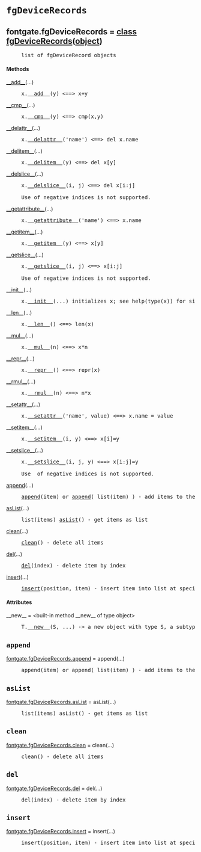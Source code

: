 

<a name="fontgate.fgDeviceRecords"></a>

# `fgDeviceRecords`


<dt class="class"><h2><span class="class-name">fontgate.fgDeviceRecords</span> = <a name="fontgate.fgDeviceRecords" href="#fontgate.fgDeviceRecords">class fgDeviceRecords</a>(<a href="./__builtin__.html#object">object</a>)</h2></dt><dd class="class"><dd>


<pre class="doc" markdown="0">list of fgDeviceRecord objects</pre>


</dd><h4 class="head-methods">Methods </h4><dl class="function"><dt><a name="fgDeviceRecords-__add__" href="#fgDeviceRecords-__add__"><span class="function-name">__add__</span></a><span class="argspec">(...)</span></dt><dd>

<pre class="doc" markdown="0">x.<a href="#fontgate.fgDeviceRecords-__add__">__add__</a>(y) <==> x+y</pre>

</dd></dl>
<dl class="function"><dt><a name="fgDeviceRecords-__cmp__" href="#fgDeviceRecords-__cmp__"><span class="function-name">__cmp__</span></a><span class="argspec">(...)</span></dt><dd>

<pre class="doc" markdown="0">x.<a href="#fontgate.fgDeviceRecords-__cmp__">__cmp__</a>(y) <==> cmp(x,y)</pre>

</dd></dl>
<dl class="function"><dt><a name="fgDeviceRecords-__delattr__" href="#fgDeviceRecords-__delattr__"><span class="function-name">__delattr__</span></a><span class="argspec">(...)</span></dt><dd>

<pre class="doc" markdown="0">x.<a href="#fontgate.fgDeviceRecords-__delattr__">__delattr__</a>('name') <==> del x.name</pre>

</dd></dl>
<dl class="function"><dt><a name="fgDeviceRecords-__delitem__" href="#fgDeviceRecords-__delitem__"><span class="function-name">__delitem__</span></a><span class="argspec">(...)</span></dt><dd>

<pre class="doc" markdown="0">x.<a href="#fontgate.fgDeviceRecords-__delitem__">__delitem__</a>(y) <==> del x[y]</pre>

</dd></dl>
<dl class="function"><dt><a name="fgDeviceRecords-__delslice__" href="#fgDeviceRecords-__delslice__"><span class="function-name">__delslice__</span></a><span class="argspec">(...)</span></dt><dd>

<pre class="doc" markdown="0">x.<a href="#fontgate.fgDeviceRecords-__delslice__">__delslice__</a>(i, j) <==> del x[i:j]

Use of negative indices is not supported.</pre>

</dd></dl>
<dl class="function"><dt><a name="fgDeviceRecords-__getattribute__" href="#fgDeviceRecords-__getattribute__"><span class="function-name">__getattribute__</span></a><span class="argspec">(...)</span></dt><dd>

<pre class="doc" markdown="0">x.<a href="#fontgate.fgDeviceRecords-__getattribute__">__getattribute__</a>('name') <==> x.name</pre>

</dd></dl>
<dl class="function"><dt><a name="fgDeviceRecords-__getitem__" href="#fgDeviceRecords-__getitem__"><span class="function-name">__getitem__</span></a><span class="argspec">(...)</span></dt><dd>

<pre class="doc" markdown="0">x.<a href="#fontgate.fgDeviceRecords-__getitem__">__getitem__</a>(y) <==> x[y]</pre>

</dd></dl>
<dl class="function"><dt><a name="fgDeviceRecords-__getslice__" href="#fgDeviceRecords-__getslice__"><span class="function-name">__getslice__</span></a><span class="argspec">(...)</span></dt><dd>

<pre class="doc" markdown="0">x.<a href="#fontgate.fgDeviceRecords-__getslice__">__getslice__</a>(i, j) <==> x[i:j]

Use of negative indices is not supported.</pre>

</dd></dl>
<dl class="function"><dt><a name="fgDeviceRecords-__init__" href="#fgDeviceRecords-__init__"><span class="function-name">__init__</span></a><span class="argspec">(...)</span></dt><dd>

<pre class="doc" markdown="0">x.<a href="#fontgate.fgDeviceRecords-__init__">__init__</a>(...) initializes x; see help(type(x)) for signature</pre>

</dd></dl>
<dl class="function"><dt><a name="fgDeviceRecords-__len__" href="#fgDeviceRecords-__len__"><span class="function-name">__len__</span></a><span class="argspec">(...)</span></dt><dd>

<pre class="doc" markdown="0">x.<a href="#fontgate.fgDeviceRecords-__len__">__len__</a>() <==> len(x)</pre>

</dd></dl>
<dl class="function"><dt><a name="fgDeviceRecords-__mul__" href="#fgDeviceRecords-__mul__"><span class="function-name">__mul__</span></a><span class="argspec">(...)</span></dt><dd>

<pre class="doc" markdown="0">x.<a href="#fontgate.fgDeviceRecords-__mul__">__mul__</a>(n) <==> x*n</pre>

</dd></dl>
<dl class="function"><dt><a name="fgDeviceRecords-__repr__" href="#fgDeviceRecords-__repr__"><span class="function-name">__repr__</span></a><span class="argspec">(...)</span></dt><dd>

<pre class="doc" markdown="0">x.<a href="#fontgate.fgDeviceRecords-__repr__">__repr__</a>() <==> repr(x)</pre>

</dd></dl>
<dl class="function"><dt><a name="fgDeviceRecords-__rmul__" href="#fgDeviceRecords-__rmul__"><span class="function-name">__rmul__</span></a><span class="argspec">(...)</span></dt><dd>

<pre class="doc" markdown="0">x.<a href="#fontgate.fgDeviceRecords-__rmul__">__rmul__</a>(n) <==> n*x</pre>

</dd></dl>
<dl class="function"><dt><a name="fgDeviceRecords-__setattr__" href="#fgDeviceRecords-__setattr__"><span class="function-name">__setattr__</span></a><span class="argspec">(...)</span></dt><dd>

<pre class="doc" markdown="0">x.<a href="#fontgate.fgDeviceRecords-__setattr__">__setattr__</a>('name', value) <==> x.name = value</pre>

</dd></dl>
<dl class="function"><dt><a name="fgDeviceRecords-__setitem__" href="#fgDeviceRecords-__setitem__"><span class="function-name">__setitem__</span></a><span class="argspec">(...)</span></dt><dd>

<pre class="doc" markdown="0">x.<a href="#fontgate.fgDeviceRecords-__setitem__">__setitem__</a>(i, y) <==> x[i]=y</pre>

</dd></dl>
<dl class="function"><dt><a name="fgDeviceRecords-__setslice__" href="#fgDeviceRecords-__setslice__"><span class="function-name">__setslice__</span></a><span class="argspec">(...)</span></dt><dd>

<pre class="doc" markdown="0">x.<a href="#fontgate.fgDeviceRecords-__setslice__">__setslice__</a>(i, j, y) <==> x[i:j]=y

Use  of negative indices is not supported.</pre>

</dd></dl>
<dl class="function"><dt><a name="fgDeviceRecords-append" href="#fgDeviceRecords-append"><span class="function-name">append</span></a><span class="argspec">(...)</span></dt><dd>

<pre class="doc" markdown="0"><a href="#fontgate.fgDeviceRecords-append">append</a>(item) or <a href="#fontgate.fgDeviceRecords-append">append</a>( list(item) ) - add items to the end of the list</pre>

</dd></dl>
<dl class="function"><dt><a name="fgDeviceRecords-asList" href="#fgDeviceRecords-asList"><span class="function-name">asList</span></a><span class="argspec">(...)</span></dt><dd>

<pre class="doc" markdown="0">list(items) <a href="#fontgate.fgDeviceRecords-asList">asList</a>() - get items as list</pre>

</dd></dl>
<dl class="function"><dt><a name="fgDeviceRecords-clean" href="#fgDeviceRecords-clean"><span class="function-name">clean</span></a><span class="argspec">(...)</span></dt><dd>

<pre class="doc" markdown="0"><a href="#fontgate.fgDeviceRecords-clean">clean</a>() - delete all items</pre>

</dd></dl>
<dl class="function"><dt><a name="fgDeviceRecords-del" href="#fgDeviceRecords-del"><span class="function-name">del</span></a><span class="argspec">(...)</span></dt><dd>

<pre class="doc" markdown="0"><a href="#fontgate.fgDeviceRecords-del">del</a>(index) - delete item by index</pre>

</dd></dl>
<dl class="function"><dt><a name="fgDeviceRecords-insert" href="#fgDeviceRecords-insert"><span class="function-name">insert</span></a><span class="argspec">(...)</span></dt><dd>

<pre class="doc" markdown="0"><a href="#fontgate.fgDeviceRecords-insert">insert</a>(position, item) - insert item into list at specified position</pre>

</dd></dl>

  <h4 class="head-attrs">Attributes </h4><dl><dt><span class="other-name">__new__</span> = &lt;built-in method __new__ of type object&gt;<dd>

<pre class="doc" markdown="0">T.<a href="#fontgate.fgDeviceRecords-__new__">__new__</a>(S, ...) -> a new object with type S, a subtype of T</pre>

</dd></dl>
</dd>


<a name="fontgate.fgDeviceRecords.append"></a>

## `append`


<dl class="function"><dt><a name="-fontgate.fgDeviceRecords.append" href="#-fontgate.fgDeviceRecords.append"><span class="function-name">fontgate.fgDeviceRecords.append</span></a> = append<span class="argspec">(...)</span></dt><dd>

<pre class="doc" markdown="0">append(item) or append( list(item) ) - add items to the end of the list</pre>

</dd></dl>



<a name="fontgate.fgDeviceRecords.asList"></a>

## `asList`


<dl class="function"><dt><a name="-fontgate.fgDeviceRecords.asList" href="#-fontgate.fgDeviceRecords.asList"><span class="function-name">fontgate.fgDeviceRecords.asList</span></a> = asList<span class="argspec">(...)</span></dt><dd>

<pre class="doc" markdown="0">list(items) asList() - get items as list</pre>

</dd></dl>



<a name="fontgate.fgDeviceRecords.clean"></a>

## `clean`


<dl class="function"><dt><a name="-fontgate.fgDeviceRecords.clean" href="#-fontgate.fgDeviceRecords.clean"><span class="function-name">fontgate.fgDeviceRecords.clean</span></a> = clean<span class="argspec">(...)</span></dt><dd>

<pre class="doc" markdown="0">clean() - delete all items</pre>

</dd></dl>



<a name="fontgate.fgDeviceRecords.del"></a>

## `del`


<dl class="function"><dt><a name="-fontgate.fgDeviceRecords.del" href="#-fontgate.fgDeviceRecords.del"><span class="function-name">fontgate.fgDeviceRecords.del</span></a> = del<span class="argspec">(...)</span></dt><dd>

<pre class="doc" markdown="0">del(index) - delete item by index</pre>

</dd></dl>



<a name="fontgate.fgDeviceRecords.insert"></a>

## `insert`


<dl class="function"><dt><a name="-fontgate.fgDeviceRecords.insert" href="#-fontgate.fgDeviceRecords.insert"><span class="function-name">fontgate.fgDeviceRecords.insert</span></a> = insert<span class="argspec">(...)</span></dt><dd>

<pre class="doc" markdown="0">insert(position, item) - insert item into list at specified position</pre>

</dd></dl>


